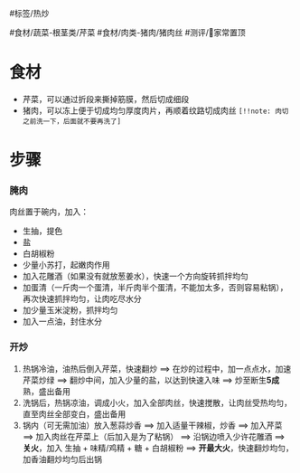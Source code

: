 #标签/热炒 
 
#食材/蔬菜-根茎类/芹菜 #食材/肉类-猪肉/猪肉丝 
#测评/📌家常置顶

# 食材
- 芹菜，可以通过折段来撕掉筋膜，然后切成细段
- 猪肉，可以冻上便于切成均匀厚度肉片，再顺着纹路切成肉丝
  `[!!note: 肉切之前洗一下，后面就不要再洗了]`

# 步骤
### 腌肉
肉丝置于碗内，加入：
- 生抽，提色
- 盐
- 白胡椒粉
- 少量小苏打，起嫩肉作用
- 加入花雕酒（如果没有就放葱姜水），快速一个方向旋转抓拌均匀
- 加蛋清（一斤肉一个蛋清，半斤肉半个蛋清，不能加太多，否则容易粘锅），再次快速抓拌均匀，让肉吃尽水分
- 加少量玉米淀粉，抓拌均匀
- 加入一点油，封住水分
### 开炒
1. 热锅冷油，油热后倒入芹菜，快速翻炒 
   ==> 在炒的过程中，加一点点水，加速芹菜炒绿
   ==> 翻炒中间，加入少量的盐，以达到快速入味
   ==> 炒至断生**5成**熟，盛出备用
2. 洗锅后，热锅凉油，调成小火，加入全部肉丝，快速搅散，让肉丝受热均匀，直至肉丝全部变白，盛出备用
3. 锅内（可无需加油）放入葱蒜炒香
   ==> 加入适量干辣椒，炒香
   ==> 加入芹菜
   ==> 加入肉丝在芹菜上（后加入是为了粘锅）
   ==> 沿锅边喷入少许花雕酒
   ==> **关火**，加入 生抽 + 味精/鸡精 + 糖 + 白胡椒粉
   ==> **开最大火**，快速翻炒均匀，加香油翻炒均匀后出锅